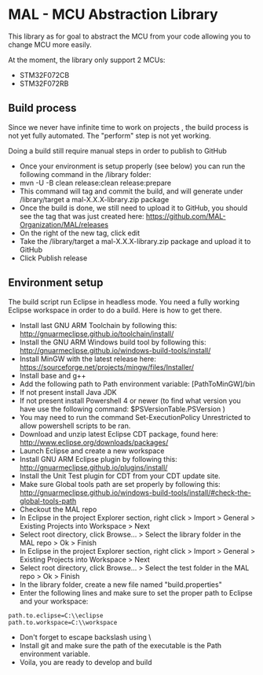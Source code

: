 # MAL - MCU Abstraction Library
This library as for goal to abstract the MCU from your code allowing you to change MCU more easily.

At the moment, the library only support 2 MCUs:
* STM32F072CB
* STM32F072RB

## Build process
Since we never have infinite time to work on projects , the build process is not yet fully automated.
The "perform" step is not yet working.

Doing a build still require manual steps in order to publish to GitHub
* Once your environment is setup properly (see below) you can run the following command in the /library folder:
 * mvn -U -B clean release:clean release:prepare
 * This command will tag and commit the build, and will generate under /library/target a mal-X.X.X-library.zip package
* Once the build is done, we still need to upload it to GitHub, you should see the tag that was just created here: https://github.com/MAL-Organization/MAL/releases
 * On the right of the new tag, click edit
 * Take the /library/target a mal-X.X.X-library.zip package and upload it to GitHub
 * Click Publish release

## Environment setup
The build script run Eclipse in headless mode. You need a fully working Eclipse workspace in order to do a build. Here is how to get there.
* Install last GNU ARM Toolchain by following this: http://gnuarmeclipse.github.io/toolchain/install/
* Install the GNU ARM Windows build tool by following this: http://gnuarmeclipse.github.io/windows-build-tools/install/
* Install MinGW with the latest release here: https://sourceforge.net/projects/mingw/files/Installer/
 * Install base and g++
 * Add the following path to Path environment variable: [PathToMinGW]/bin
* If not present install Java JDK
* If not present install Powershell 4 or newer (to find what version you have use the following command: $PSVersionTable.PSVersion )
 *  You may need to run the command Set-ExecutionPolicy Unrestricted to allow powershell scripts to be ran.
* Download and unzip latest Eclipse CDT package, found here: http://www.eclipse.org/downloads/packages/
* Launch Eclipse and create a new workspace
* Install GNU ARM Eclipse plugin by following this: http://gnuarmeclipse.github.io/plugins/install/
* Install the Unit Test plugin for CDT from your CDT update site.
* Make sure Global tools path are set properly by following this: http://gnuarmeclipse.github.io/windows-build-tools/install/#check-the-global-tools-path
* Checkout the MAL repo
* In Eclipse in the project Explorer section, right click > Import > General > Existing Projects into Workspace > Next
* Select root directory, click Browse... > Select the library folder in the MAL repo > Ok > Finish
* In Eclipse in the project Explorer section, right click > Import > General > Existing Projects into Workspace > Next
* Select root directory, click Browse... > Select the test folder in the MAL repo > Ok > Finish
* In the library folder, create a new file named "build.properties"
 * Enter the following lines and make sure to set the proper path to Eclipse and your workspace:
``` 
path.to.eclipse=C:\\eclipse
path.to.workspace=C:\\workspace
```
* Don't forget to escape backslash using \\
* Install git and make sure the path of the executable is the Path environment variable.
* Voila, you are ready to develop and build
